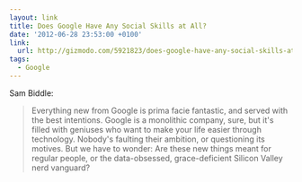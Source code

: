 ```yaml
---
layout: link
title: Does Google Have Any Social Skills at All?
date: '2012-06-28 23:53:00 +0100'
link:
  url: http://gizmodo.com/5921823/does-google-have-any-social-skills-at-all
tags:
  - Google
---
```

Sam Biddle:

> Everything new from Google is prima facie fantastic, and served with the best intentions. Google is a monolithic company, sure, but it's filled with geniuses who want to make your life easier through technology. Nobody's faulting their ambition, or questioning its motives. But we have to wonder: Are these new things meant for regular people, or the data-obsessed, grace-deficient Silicon Valley nerd vanguard?
